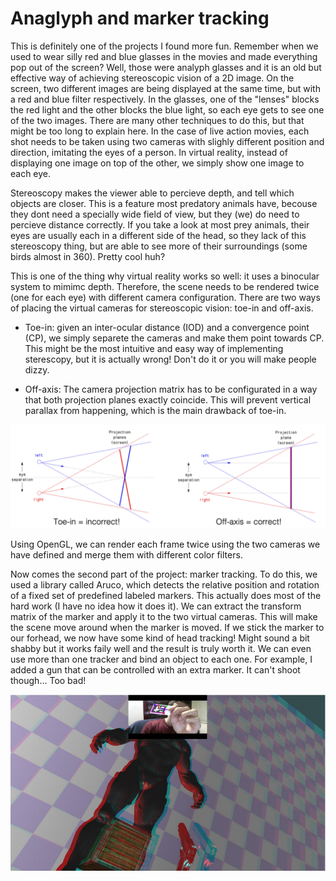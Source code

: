 # Anaglyph and marker tracking

This is definitely one of the projects I found more fun. Remember when we used to wear silly red and blue glasses in the movies and made everything pop out of the screen? Well, those were analyph glasses and it is an old but effective way of achieving stereoscopic vision of a 2D image. On the screen, two different images are being displayed at the same time, but with a red and blue filter respectively. In the glasses, one of the "lenses" blocks the red light and the other blocks the blue light, so each eye gets to see one of the two images. There are many other techniques to do this, but that might be too long to explain here. In the case of live action movies, each shot needs to be taken using two cameras with slighly different position and direction, imitating the eyes of a person. In virtual reality, instead of displaying one image on top of the other, we simply show one image to each eye.

Stereoscopy makes the viewer able to percieve depth, and tell which objects are closer. This is a feature most predatory animals have, becouse they dont need a specially wide field of view, but they (we) do need to percieve distance correctly. If you take a look at most prey animals, their eyes are usually each in a different side of the head, so they lack of this stereoscopy thing, but are able to see more of their surroundings (some birds almost in 360). Pretty cool huh?

This is one of the thing why virtual reality works so well: it uses a binocular system to mimimc depth. Therefore, the scene needs to be rendered twice (one for each eye) with different camera configuration. There are two ways of placing the virtual cameras for stereoscopic vision: toe-in and off-axis. 

- Toe-in: given an inter-ocular distance (IOD) and a convergence point (CP), we simply separete the cameras and make them point towards CP. This might be the most intuitive and easy way of implementing sterescopy, but it is actually wrong! Don't do it or you will make people dizzy.

- Off-axis: The camera projection matrix has to be configurated in a way that both projection planes exactly coincide. This will prevent vertical parallax from happening, which is the main drawback of toe-in.

![Binocular camera models](images/stereoscopy.PNG)

Using OpenGL, we can render each frame twice using the two cameras we have defined and merge them with different color filters. 

Now comes the second part of the project: marker tracking. To do this, we used a library called Aruco, which detects the relative position and rotation of a fixed set of predefined labeled markers. This actually does most of the hard work (I have no idea how it does it). We can extract the transform matrix of the marker and apply it to the two virtual cameras. This will make the scene move around when the marker is moved. If we stick the marker to our forhead, we now have some kind of head tracking! Might sound a bit shabby but it works faily well and the result is truly worth it. We can even use more than one tracker and bind an object to each one. For example, I added a gun that can be controlled with an extra marker. It can't shoot though... Too bad!

![Result](images/tracking.PNG)